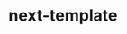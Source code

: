 # next-template

<!-- This project create on -->
<!-- Node Version 22.9.0 -->
<!-- PNPM Version 9.14.2 -->
<!-- NPX Version 10.8.3 -->
<!-- Next Version 15.0.3 -->
<!-- React 18.3.1 -->
<!-- React DOM 18.3.1 -->